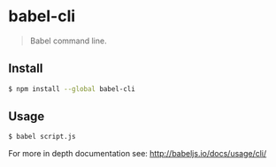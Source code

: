 # babel-cli

> Babel command line.

## Install

```sh
$ npm install --global babel-cli
```

## Usage 

```sh
$ babel script.js
```

For more in depth documentation see: http://babeljs.io/docs/usage/cli/
